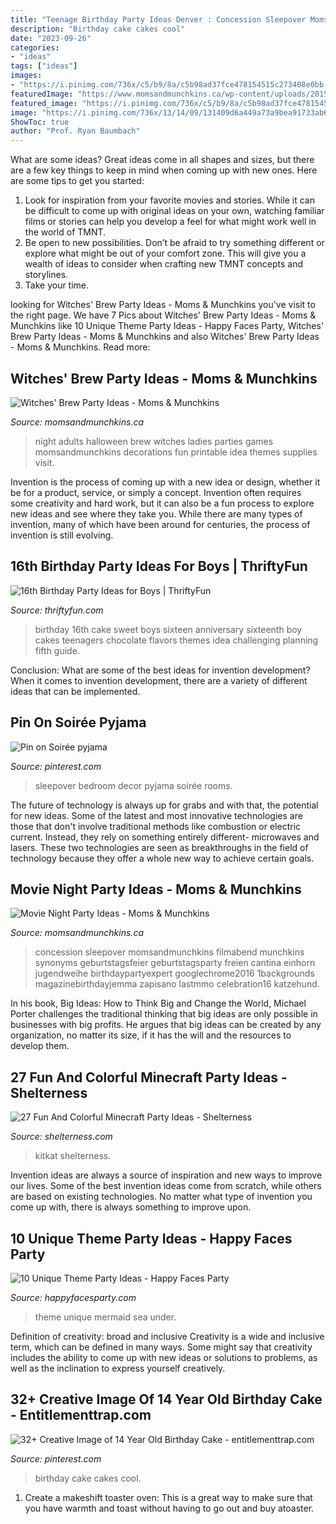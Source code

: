 ```yaml
---
title: "Teenage Birthday Party Ideas Denver : Concession Sleepover Momsandmunchkins Filmabend Munchkins Synonyms Geburtstagsfeier Geburtstagsparty Freien Cantina Einhorn Jugendweihe Birthdaypartyexpert Googlechrome2016 1backgrounds Magazinebirthdayjemma Zapisano Lastmmo Celebration16 Katzehund"
description: "Birthday cake cakes cool"
date: "2023-09-26"
categories:
- "ideas"
tags: ["ideas"]
images:
- "https://i.pinimg.com/736x/c5/b9/8a/c5b98ad37fce478154515c273408e0bb.jpg"
featuredImage: "https://www.momsandmunchkins.ca/wp-content/uploads/2015/09/witches-brew-party-12.jpg"
featured_image: "https://i.pinimg.com/736x/c5/b9/8a/c5b98ad37fce478154515c273408e0bb.jpg"
image: "https://i.pinimg.com/736x/13/14/09/131409d6a449a73a9bea91733ab6886c.jpg"
ShowToc: true
author: "Prof. Ryan Baumbach"
---
```



What are some ideas?
Great ideas come in all shapes and sizes, but there are a few key things to keep in mind when coming up with new ones. Here are some tips to get you started: 
1. Look for inspiration from your favorite movies and stories. While it can be difficult to come up with original ideas on your own, watching familiar films or stories can help you develop a feel for what might work well in the world of TMNT. 
2. Be open to new possibilities. Don’t be afraid to try something different or explore what might be out of your comfort zone. This will give you a wealth of ideas to consider when crafting new TMNT concepts and storylines. 
3. Take your time.

	

		
looking for Witches&#039; Brew Party Ideas - Moms &amp; Munchkins you've visit to the right page. We have 7 Pics about Witches&#039; Brew Party Ideas - Moms &amp; Munchkins like 10 Unique Theme Party Ideas - Happy Faces Party, Witches&#039; Brew Party Ideas - Moms &amp; Munchkins and also Witches&#039; Brew Party Ideas - Moms &amp; Munchkins. Read more:
		
    
## Witches&#039; Brew Party Ideas - Moms &amp; Munchkins

<img loading=lazy src="https://www.momsandmunchkins.ca/wp-content/uploads/2015/09/witches-brew-party-12.jpg" onerror="this.onerror=null;this.src='https://tse2.mm.bing.net/th?id=OIP.1SlcWchYatksM42AZ40CewHaMN&amp;pid=15.1';" alt="Witches&#039; Brew Party Ideas - Moms &amp; Munchkins">

_Source: momsandmunchkins.ca_

>night adults halloween brew witches ladies parties games momsandmunchkins decorations fun printable idea themes supplies visit. 

	

Invention is the process of coming up with a new idea or design, whether it be for a product, service, or simply a concept. Invention often requires some creativity and hard work, but it can also be a fun process to explore new ideas and see where they take you. While there are many types of invention, many of which have been around for centuries, the process of invention is still evolving.

    
## 16th Birthday Party Ideas For Boys | ThriftyFun

<img loading=lazy src="http://img.thrfun.com/img/020/019/16th_birthday_ideas_for_boys_s3.jpg" onerror="this.onerror=null;this.src='https://tse1.mm.bing.net/th?id=OIP.T7VcZ9GlUnvluoXzXA6SwAAAAA&amp;pid=15.1';" alt="16th Birthday Party Ideas for Boys | ThriftyFun">

_Source: thriftyfun.com_

>birthday 16th cake sweet boys sixteen anniversary sixteenth boy cakes teenagers chocolate flavors themes idea challenging planning fifth guide. 

	

Conclusion: What are some of the best ideas for invention development?
When it comes to invention development, there are a variety of different ideas that can be implemented.

    
## Pin On Soirée Pyjama

<img loading=lazy src="https://i.pinimg.com/736x/c5/b9/8a/c5b98ad37fce478154515c273408e0bb.jpg" onerror="this.onerror=null;this.src='https://tse1.mm.bing.net/th?id=OIP._4WDK4sG4Pxtb3j69SeElQHaJ3&amp;pid=15.1';" alt="Pin on Soirée pyjama">

_Source: pinterest.com_

>sleepover bedroom decor pyjama soirée rooms. 

	

The future of technology is always up for grabs and with that, the potential for new ideas. Some of the latest and most innovative technologies are those that don't involve traditional methods like combustion or electric current. Instead, they rely on something entirely different- microwaves and lasers. These two technologies are seen as breakthroughs in the field of technology because they offer a whole new way to achieve certain goals.

    
## Movie Night Party Ideas - Moms &amp; Munchkins

<img loading=lazy src="https://www.momsandmunchkins.ca/wp-content/uploads/2016/03/movie-party-concession-stand-7m.jpg" onerror="this.onerror=null;this.src='https://tse2.mm.bing.net/th?id=OIP.FO2KJWCBXoqPxJc4PoOyFgHaLH&amp;pid=15.1';" alt="Movie Night Party Ideas - Moms &amp; Munchkins">

_Source: momsandmunchkins.ca_

>concession sleepover momsandmunchkins filmabend munchkins synonyms geburtstagsfeier geburtstagsparty freien cantina einhorn jugendweihe birthdaypartyexpert googlechrome2016 1backgrounds magazinebirthdayjemma zapisano lastmmo celebration16 katzehund. 

	

In his book, Big Ideas: How to Think Big and Change the World, Michael Porter challenges the traditional thinking that big ideas are only possible in businesses with big profits. He argues that big ideas can be created by any organization, no matter its size, if it has the will and the resources to develop them.

    
## 27 Fun And Colorful Minecraft Party Ideas - Shelterness

<img loading=lazy src="https://i.shelterness.com/2016/10/21-KitKat-mini-cakes-for-a-Minecraft-party.jpg" onerror="this.onerror=null;this.src='https://tse3.mm.bing.net/th?id=OIP.RSAWPF4xw5h33GNhu3UdBQHaLH&amp;pid=15.1';" alt="27 Fun And Colorful Minecraft Party Ideas - Shelterness">

_Source: shelterness.com_

>kitkat shelterness. 

	

Invention ideas are always a source of inspiration and new ways to improve our lives. Some of the best invention ideas come from scratch, while others are based on existing technologies. No matter what type of invention you come up with, there is always something to improve upon.

    
## 10 Unique Theme Party Ideas - Happy Faces Party

<img loading=lazy src="http://happyfacesparty.com/wp-content/uploads/2017/08/061afc44f5c3b002e46f9fed9352737d.jpg" onerror="this.onerror=null;this.src='https://tse4.mm.bing.net/th?id=OIP.LtvcQbEKNtQZ_01sy3iDNQHaLH&amp;pid=15.1';" alt="10 Unique Theme Party Ideas - Happy Faces Party">

_Source: happyfacesparty.com_

>theme unique mermaid sea under. 

	

Definition of creativity: broad and inclusive
Creativity is a wide and inclusive term, which can be defined in many ways. Some might say that creativity includes the ability to come up with new ideas or solutions to problems, as well as the inclination to express yourself creatively.

    
## 32+ Creative Image Of 14 Year Old Birthday Cake - Entitlementtrap.com

<img loading=lazy src="https://i.pinimg.com/736x/13/14/09/131409d6a449a73a9bea91733ab6886c.jpg" onerror="this.onerror=null;this.src='https://tse4.mm.bing.net/th?id=OIP.f9SpQ-FLyVfKvVjz5cS6lwHaNK&amp;pid=15.1';" alt="32+ Creative Image of 14 Year Old Birthday Cake - entitlementtrap.com">

_Source: pinterest.com_

>birthday cake cakes cool. 

	

1. Create a makeshift toaster oven: This is a great way to make sure that you have warmth and toast without having to go out and buy atoaster.

